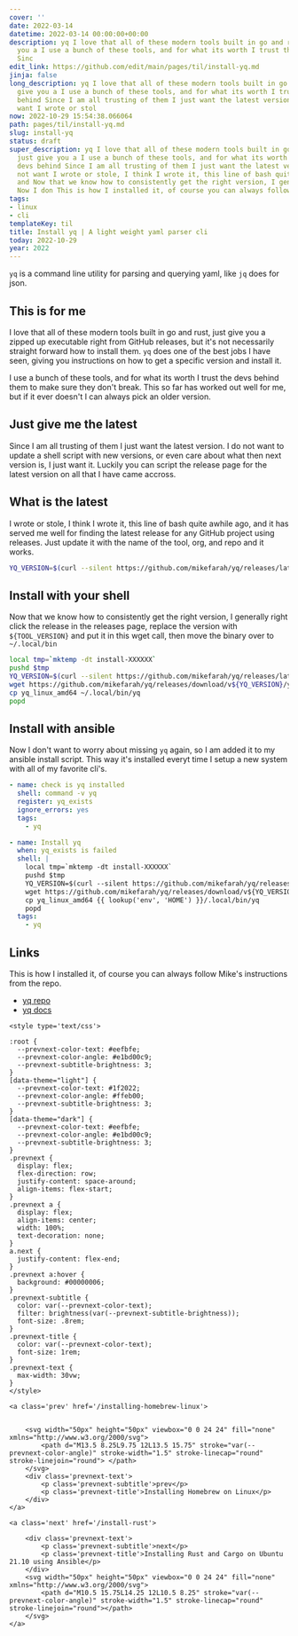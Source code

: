 ```yaml
---
cover: ''
date: 2022-03-14
datetime: 2022-03-14 00:00:00+00:00
description: yq I love that all of these modern tools built in go and rust, just give
  you a I use a bunch of these tools, and for what its worth I trust the devs behind
  Sinc
edit_link: https://github.com/edit/main/pages/til/install-yq.md
jinja: false
long_description: yq I love that all of these modern tools built in go and rust, just
  give you a I use a bunch of these tools, and for what its worth I trust the devs
  behind Since I am all trusting of them I just want the latest version.  I do not
  want I wrote or stol
now: 2022-10-29 15:54:38.066064
path: pages/til/install-yq.md
slug: install-yq
status: draft
super_description: yq I love that all of these modern tools built in go and rust,
  just give you a I use a bunch of these tools, and for what its worth I trust the
  devs behind Since I am all trusting of them I just want the latest version.  I do
  not want I wrote or stole, I think I wrote it, this line of bash quite awhile ago,
  and Now that we know how to consistently get the right version, I generally right
  Now I don This is how I installed it, of course you can always follow Mike
tags:
- linux
- cli
templateKey: til
title: Install yq | A light weight yaml parser cli
today: 2022-10-29
year: 2022
---
```


`yq` is a command line utility for parsing and querying yaml, like `jq` does for json.

## This is for me

I love that all of these modern tools built in go and rust, just give you a
zipped up executable right from GitHub releases, but it's not necessarily
straight forward how to install them.  `yq` does one of the best jobs I have
seen, giving you instructions on how to get a specific version and install it.


I use a bunch of these tools, and for what its worth I trust the devs behind
them to make sure they don't break.  This so far has worked out well for me,
but if it ever doesn't I can always pick an older version.

## Just give me the latest

Since I am all trusting of them I just want the latest version.  I do not want
to update a shell script with new versions, or even care about what then next
version is, I just want it. Luckily you can script the release page for the
latest version on all that I have came accross.

## What is the latest

I wrote or stole, I think I wrote it, this line of bash quite awhile ago, and
it has served me well for finding the latest release for any GitHub project
using releases.  Just update it with the name of the tool, org, and repo and it
works.

``` bash
YQ_VERSION=$(curl --silent https://github.com/mikefarah/yq/releases/latest | tr -d '"' | sed 's/^.*tag\///g' | sed 's/>.*$//g' | sed 's/^v//')
```

## Install with your shell

Now that we know how to consistently get the right version, I generally right
click the release in the releases page, replace the version with
`${TOOL_VERSION}` and put it in this wget call, then move the binary over to `~/.local/bin`

``` bash
local tmp=`mktemp -dt install-XXXXXX`
pushd $tmp
YQ_VERSION=$(curl --silent https://github.com/mikefarah/yq/releases/latest | tr -d '"' | sed 's/^.*tag\///g' | sed 's/>.*$//g' | sed 's/^v//')
wget https://github.com/mikefarah/yq/releases/download/v${YQ_VERSION}/yq_linux_amd64.tar.gz -O- -q | tar -zxf - -C /tmp
cp yq_linux_amd64 ~/.local/bin/yq
popd
```

## Install with ansible

Now I don't want to worry about missing `yq` again, so I am added it to my
ansible install script.  This way it's installed everyt time I setup a new
system with all of my favorite cli's.

``` yaml
- name: check is yq installed
  shell: command -v yq
  register: yq_exists
  ignore_errors: yes
  tags:
    - yq

- name: Install yq
  when: yq_exists is failed
  shell: |
    local tmp=`mktemp -dt install-XXXXXX`
    pushd $tmp
    YQ_VERSION=$(curl --silent https://github.com/mikefarah/yq/releases/latest | tr -d '"' | sed 's/^.*tag\///g' | sed 's/>.*$//g' | sed 's/^v//')
    wget https://github.com/mikefarah/yq/releases/download/v${YQ_VERSION}/yq_linux_amd64.tar.gz -O- -q | tar -zxf - -C /tmp
    cp yq_linux_amd64 {{ lookup('env', 'HOME') }}/.local/bin/yq
    popd
  tags:
    - yq
```

## Links

This is how I installed it, of course you can always follow Mike's instructions
from the repo.

* [yq repo](https://github.com/mikefarah/yq)
* [yq docs](https://mikefarah.gitbook.io/yq/)
<div class='prevnext'>

    <style type='text/css'>

    :root {
      --prevnext-color-text: #eefbfe;
      --prevnext-color-angle: #e1bd00c9;
      --prevnext-subtitle-brightness: 3;
    }
    [data-theme="light"] {
      --prevnext-color-text: #1f2022;
      --prevnext-color-angle: #ffeb00;
      --prevnext-subtitle-brightness: 3;
    }
    [data-theme="dark"] {
      --prevnext-color-text: #eefbfe;
      --prevnext-color-angle: #e1bd00c9;
      --prevnext-subtitle-brightness: 3;
    }
    .prevnext {
      display: flex;
      flex-direction: row;
      justify-content: space-around;
      align-items: flex-start;
    }
    .prevnext a {
      display: flex;
      align-items: center;
      width: 100%;
      text-decoration: none;
    }
    a.next {
      justify-content: flex-end;
    }
    .prevnext a:hover {
      background: #00000006;
    }
    .prevnext-subtitle {
      color: var(--prevnext-color-text);
      filter: brightness(var(--prevnext-subtitle-brightness));
      font-size: .8rem;
    }
    .prevnext-title {
      color: var(--prevnext-color-text);
      font-size: 1rem;
    }
    .prevnext-text {
      max-width: 30vw;
    }
    </style>
    
    <a class='prev' href='/installing-homebrew-linux'>
    

        <svg width="50px" height="50px" viewbox="0 0 24 24" fill="none" xmlns="http://www.w3.org/2000/svg">
            <path d="M13.5 8.25L9.75 12L13.5 15.75" stroke="var(--prevnext-color-angle)" stroke-width="1.5" stroke-linecap="round" stroke-linejoin="round"> </path>
        </svg>
        <div class='prevnext-text'>
            <p class='prevnext-subtitle'>prev</p>
            <p class='prevnext-title'>Installing Homebrew on Linux</p>
        </div>
    </a>
    
    <a class='next' href='/install-rust'>
    
        <div class='prevnext-text'>
            <p class='prevnext-subtitle'>next</p>
            <p class='prevnext-title'>Installing Rust and Cargo on Ubuntu 21.10 using Ansible</p>
        </div>
        <svg width="50px" height="50px" viewbox="0 0 24 24" fill="none" xmlns="http://www.w3.org/2000/svg">
            <path d="M10.5 15.75L14.25 12L10.5 8.25" stroke="var(--prevnext-color-angle)" stroke-width="1.5" stroke-linecap="round" stroke-linejoin="round"></path>
        </svg>
    </a>
  </div>